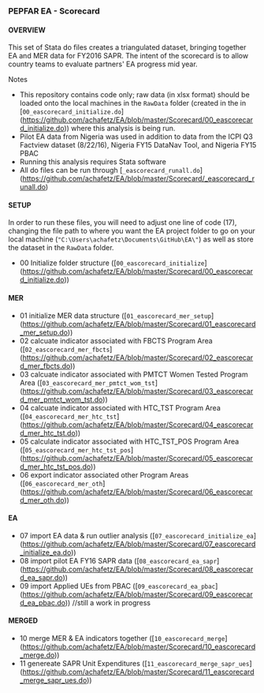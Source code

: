 ### PEPFAR EA - Scorecard

#### OVERVIEW
This set of Stata do files creates a triangulated dataset, bringing together EA and MER data for FY2016 SAPR. The intent of the scorecard is to allow country teams to evaluate partners' EA progress mid year.

Notes
   - This repository contains code only; raw data (in xlsx format) should be loaded onto the local machines in the `RawData` folder
(created in the in [`00_eascorecard_initialize.do`] (https://github.com/achafetz/EA/blob/master/Scorecard/00_eascorecard_initialize.do)) where this analysis is being run. 
   - Pilot EA data from Nigeria was used in addition to data from the ICPI Q3 Factview dataset (8/22/16), Nigeria FY15 DataNav Tool, and Nigeria FY15 PBAC
   - Running this analysis requires Stata software
   - All do files can be run through [`_eascorecard_runall.do`] (https://github.com/achafetz/EA/blob/master/Scorecard/_eascorecard_runall.do)


#### SETUP
   In order to run these files, you will need to adjust one line of code (17), changing the file path to where you want the EA project folder to go on your local machine (`"C:\Users\achafetz\Documents\GitHub\EA\"`) as well as store the dataset in the `RawData` folder.
   
   - 00 Initialize folder structure ([`00_eascorecard_initialize`] (https://github.com/achafetz/EA/blob/master/Scorecard/00_eascorecard_initialize.do))

#### MER
   - 01 initialize MER data structure ([`01_eascorecard_mer_setup`] (https://github.com/achafetz/EA/blob/master/Scorecard/01_eascorecard_mer_setup.do))
   - 02 calcuate indicator associated with FBCTS Program Area ([`02_eascorecard_mer_fbcts`] (https://github.com/achafetz/EA/blob/master/Scorecard/02_eascorecard_mer_fbcts.do))
   - 03 calcuate indicator associated with PMTCT Women Tested Program Area ([`03_eascorecard_mer_pmtct_wom_tst`] (https://github.com/achafetz/EA/blob/master/Scorecard/03_eascorecard_mer_pmtct_wom_tst.do))
   - 04 calcuate indicator associated with HTC_TST Program Area ([`04_eascorecard_mer_htc_tst`] (https://github.com/achafetz/EA/blob/master/Scorecard/04_eascorecard_mer_htc_tst.do))
   - 05 calculate indicator associated with HTC_TST_POS Program Area ([`05_eascorecard_mer_htc_tst_pos`] (https://github.com/achafetz/EA/blob/master/Scorecard/05_eascorecard_mer_htc_tst_pos.do))
   - 06 export indicator associated other Program Areas ([`06_eascorecard_mer_oth`] (https://github.com/achafetz/EA/blob/master/Scorecard/06_eascorecard_mer_oth.do))
		
#### EA
   - 07 import EA data & run outlier analysis ([`07_eascorecard_initialize_ea`] (https://github.com/achafetz/EA/blob/master/Scorecard/07_eascorecard_initialize_ea.do))
   - 08 import pilot EA FY16 SAPR data ([`08_eascorecard_ea_sapr`] (https://github.com/achafetz/EA/blob/master/Scorecard/08_eascorecard_ea_sapr.do))
   - 09 import Applied UEs from PBAC ([`09_eascorecard_ea_pbac`] (https://github.com/achafetz/EA/blob/master/Scorecard/09_eascorecard_ea_pbac.do)) //still a work in progress

#### MERGED
   - 10 merge MER & EA indicators together ([`10_eascorecard_merge`] (https://github.com/achafetz/EA/blob/master/Scorecard/10_eascorecard_merge.do))
   - 11 genereate SAPR Unit Expenditures ([`11_eascorecard_merge_sapr_ues`] (https://github.com/achafetz/EA/blob/master/Scorecard/11_eascorecard_merge_sapr_ues.do))
